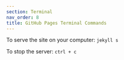 ```yaml
---
section: Terminal
nav_order: 8
title: GitHub Pages Terminal Commands
---
```

To serve the site on your computer: 
`jekyll s`

To stop the server:
`ctrl + c`